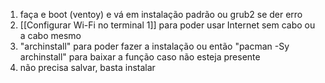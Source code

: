 1. faça e boot (ventoy) e vá em instalação padrão ou grub2 se der erro
2. [[Configurar Wi-Fi no terminal 1]] para poder usar Internet sem cabo ou a cabo mesmo
3. "archinstall" para poder fazer a instalação ou então "pacman -Sy archinstall" para baixar a função caso não esteja presente
4. não precisa salvar, basta instalar